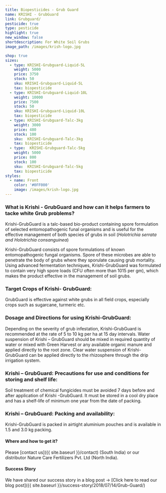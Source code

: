 ```yaml
---
title: Biopesticides - Grub Guard
name: KRISHI - GrubGuard
link: Grubguard/
pesticide: true
type: pesticide
highlight: true
new_window: false
shortdescription: For White Soil Grubs
image_path: /images/krish-logo.jpg

shop: true
sizes:
  - type: KRISHI-Grubguard-Liquid-5L
    weight: 5000
    price: 3750
    stock: 50
    sku: KRISHI-Grubguard-Liquid-5L
    tax: biopesticide
  - type: KRISHI-Grubguard-Liquid-10L
    weight: 10000
    price: 7500
    stock: 50
    sku: KRISHI-Grubguard-Liquid-10L
    tax: biopesticide
  - type: KRISHI-Grubguard-Talc-3kg
    weight: 3000
    price: 480
    stock: 100
    sku:  KRISHI-Grubguard-Talc-3kg
    tax: biopesticide
  - type:  KRISHI-Grubguard-Talc-5kg
    weight: 5000
    price: 800
    stock: 100
    sku:  KRISHI-Grubguard-Talc-5kg
    tax: biopesticide
styles:
  - name: Front
    color: '#0FF000'
    image: /images/krish-logo.jpg
---
```

### What is Krishi - GrubGuard and how can it helps farmers to tacke white Grub problems?

Krishi-GrubGuard is a talc-based bio-product containing spore formulation of selected entomopathogenic funal organisms and is useful for the effective management of both species of grubs in soil (_Holotrichia serrata and Holotrichia consanguinea_)

Krishi-GrubGuard consists of spore formulations of known entomopathogenic fungal organisms. Spore of these microbes are able to penetrate the body of grubs where they sporulate causing grub mortality. Using advanced fermentation techniques, Krishi-GrubGuard was formulated to contain very high spore loads (CFU often more than 1015 per gm), which makes the product effective in the management of soil grubs.

### Target Crops of Krishi- GrubGuard:

GrubGuard is effective against white grubs in all field crops, especially crops such as sugarcane, turmeric etc.

### Dosage and Directions for using Krishi-GrubGuard:  

Depending on the severity of grub infestation, Krishi-GrubGuard is recommended at the rate of  5 to 10 kg per ha at 15 day intervals.  Water suspension of Krishi – GrubGuard should be mixed in required quantity of water or mixed with Green Harvest or any available organic manure and applied directly to the root zone.  Clear water suspension of Krishi- GrubGuard can be applied directly to the rhizosphere through the drip irrigation system.

### Krishi – GrubGuard: Precautions for use and conditions for storing and shelf life:

Soil treatment of chemical fungicides must be avoided 7 days before and after application of Krishi -GrubGuard. It must be stored in a cool dry place and has a shelf-life of minimum one year from the date of packing.  

### Krishi – GrubGuard:  Packing and availability:

 Krishi-GrubGuard is packed in airtight aluminium pouches and is available in 1.5 and 3.0 kg packing.

#### Where and how to get it?
Please [contact us]({{ site.baseurl }}/contact) (South India) or our distributor Nature Care Fertilizers Pvt. Ltd (North India).

#### Success Story

We have shared our success story in a blog post -> [Click here to read our blog post]({{ site.baseurl }}/success-story/2018/07/14/Grub-Guard/)
